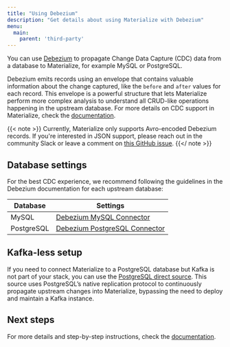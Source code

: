 ```yaml
---
title: "Using Debezium"
description: "Get details about using Materialize with Debezium"
menu:
  main:
    parent: 'third-party'
---
```


You can use [Debezium](https://debezium.io/) to propagate Change Data Capture (CDC) data from a database to Materialize, for example MySQL or PostgreSQL.

Debezium emits records using an envelope that contains valuable information about the change captured, like the `before` and `after` values for each record. This envelope is a powerful structure that lets Materialize perform more complex analysis to understand all CRUD-like operations happening in the upstream database. For more details on CDC support in Materialize, check the [documentation](https://materialize.com/docs/sql/create-source/avro-kafka/#debezium-envelope-details).


{{< note >}}
Currently, Materialize only supports Avro-encoded Debezium records. If you're interested in JSON support, please reach out in the community Slack or leave a comment on [this GitHub issue](https://github.com/MaterializeInc/materialize/issues/5231).
{{</ note >}}

## Database settings

For the best CDC experience, we recommend following the guidelines in the Debezium documentation for each upstream database:

| Database | Settings |
|------|---------|
| MySQL | [Debezium MySQL Connector](https://debezium.io/documentation/reference/0.10/connectors/mysql.html#setting-up-mysql)
| PostgreSQL | [Debezium PostgreSQL Connector](https://debezium.io/documentation/reference/0.10/connectors/postgresql.html#setting-up-PostgreSQL)

## Kafka-less setup

If you need to connect Materialize to a PostgreSQL database but Kafka is not part of your stack, you can use the [PostgreSQL direct source](https://materialize.com/docs/sql/create-source/postgres/#postgresql-source-details). This source uses PostgreSQL’s native replication protocol to continuously propagate upstream changes into Materialize, bypassing the need to deploy and maintain a Kafka instance.

## Next steps

For more details and step-by-step instructions, check the [documentation](https://materialize.com/docs/sql/create-source/postgres/#postgresql-source-details).
